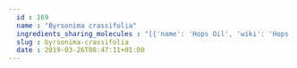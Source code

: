 ```yaml
---
  id : 169
  name : "Byrsonima crassifolia"
  ingredients_sharing_molecules : "[{'name': 'Hops Oil', 'wiki': 'Hops', 'id': 110, 'category': 'Essential Oil', 'common_molecules': [5364578]}, {'name': 'Filbert', 'wiki': 'Corylus_maxima', 'id': 292, 'category': 'Nut', 'common_molecules': [5364578]}, {'name': 'Capsicum', 'wiki': 'Bell_pepper', 'id': 362, 'category': 'Vegetable Fruit', 'common_molecules': [5364578]}]"
  slug : byrsonima-crassifolia
  date : 2019-03-26T08:47:11+01:00
---
```



